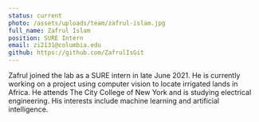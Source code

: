 ```yaml
---
status: current
photo: /assets/uploads/team/zafrul-islam.jpg
full_name: Zafrul Islam
position: SURE Intern
email: zi2131@columbia.edu
github: https://github.com/ZafrulIsGit
---
```

Zafrul joined the lab as a SURE intern in late June 2021. He is currently working on a project using computer vision to locate irrigated lands in Africa. 
He attends The City College of New York and is studying electrical engineering. His interests include machine learning and artificial intelligence. 
